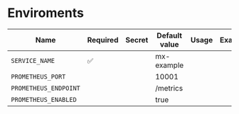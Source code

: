 # Enviroments

| Name                  | Required | Secret | Default value | Usage | Example |
| --------------------- | -------- | ------ | ------------- | ----- | ------- |
| `SERVICE_NAME`        | ✅       |        | mx-example    |       |         |
| `PROMETHEUS_PORT`     |          |        | 10001         |       |         |
| `PROMETHEUS_ENDPOINT` |          |        | /metrics      |       |         |
| `PROMETHEUS_ENABLED`  |          |        | true          |       |         |
